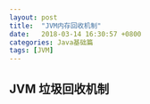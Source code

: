 ```yaml
---
layout: post
title:  "JVM内存回收机制"
date:   2018-03-14 16:30:57 +0800
categories: Java基础篇
tags: [JVM]
---
```



## JVM 垃圾回收机制



